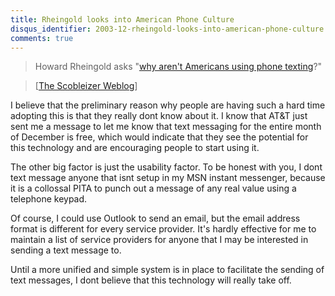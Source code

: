 ```yaml
---
title: Rheingold looks into American Phone Culture
disqus_identifier: 2003-12-rheingold-looks-into-american-phone-culture
comments: true
---
```


>Howard Rheingold asks "[why aren't Americans using phone texting][1]?"

>[[The Scobleizer Weblog][2]]

I believe that the preliminary reason why people are having such a hard time adopting this is that they really dont know about it. I know that AT&T just sent me a message to let me know that text messaging for the entire month of December is free, which would indicate that they see the potential for this technology and are encouraging people to start using it.

The other big factor is just the usability factor. To be honest with you, I dont text message anyone that isnt setup in my MSN instant messenger, because it is a collossal PITA to punch out a message of any real value using a telephone keypad.

Of course, I could use Outlook to send an email, but the email address format is different for every service provider. It's hardly effective for me to maintain a list of service providers for anyone that I may be interested in sending a text message to.

Until a more unified and simple system is in place to facilitate the sending of text messages, I dont believe that this technology will really take off.

[1]:http://www.smartmobs.com/archives/002243.html
[2]:http://radio.weblogs.com/0001011/2003/12/15.html#a5770
